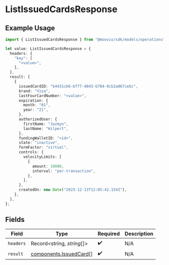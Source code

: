 # ListIssuedCardsResponse

## Example Usage

```typescript
import { ListIssuedCardsResponse } from "@moovio/sdk/models/operations";

let value: ListIssuedCardsResponse = {
  headers: {
    "key": [
      "<value>",
    ],
  },
  result: [
    {
      issuedCardID: "b4431cb6-bf77-4843-b784-9cb2a067cebc",
      brand: "Visa",
      lastFourCardNumber: "<value>",
      expiration: {
        month: "01",
        year: "21",
      },
      authorizedUser: {
        firstName: "Jazmyn",
        lastName: "Hilpert",
      },
      fundingWalletID: "<id>",
      state: "inactive",
      formFactor: "virtual",
      controls: {
        velocityLimits: [
          {
            amount: 10000,
            interval: "per-transaction",
          },
        ],
      },
      createdOn: new Date("2023-12-13T12:05:42.154Z"),
    },
  ],
};
```

## Fields

| Field                                                            | Type                                                             | Required                                                         | Description                                                      |
| ---------------------------------------------------------------- | ---------------------------------------------------------------- | ---------------------------------------------------------------- | ---------------------------------------------------------------- |
| `headers`                                                        | Record<string, *string*[]>                                       | :heavy_check_mark:                                               | N/A                                                              |
| `result`                                                         | [components.IssuedCard](../../models/components/issuedcard.md)[] | :heavy_check_mark:                                               | N/A                                                              |